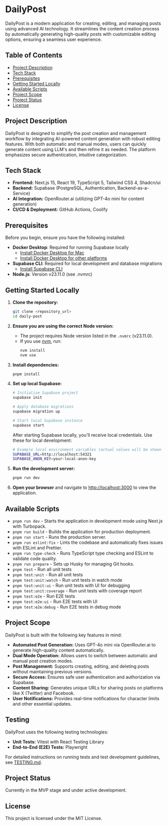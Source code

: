 # DailyPost

DailyPost is a modern application for creating, editing, and managing posts using advanced AI technology. It streamlines the content creation process by automatically generating high-quality posts with customizable editing options, ensuring a seamless user experience.

## Table of Contents

- [Project Description](#project-description)
- [Tech Stack](#tech-stack)
- [Prerequisites](#prerequisites)
- [Getting Started Locally](#getting-started-locally)
- [Available Scripts](#available-scripts)
- [Project Scope](#project-scope)
- [Project Status](#project-status)
- [License](#license)

## Project Description

DailyPost is designed to simplify the post creation and management workflow by integrating AI-powered content generation with robust editing features. With both automatic and manual modes, users can quickly generate content using LLM's and then refine it as needed. The platform emphasizes secure authentication, intuitive categorization.

## Tech Stack

- **Frontend:** Next.js 15, React 19, TypeScript 5, Tailwind CSS 4, Shadcn/ui
- **Backend:** Supabase (PostgreSQL, Authentication, Backend-as-a-Service)
- **AI Integration:** OpenRouter.ai (utilizing GPT-4o mini for content generation)
- **CI/CD & Deployment:** GitHub Actions, Coolify

## Prerequisites

Before you begin, ensure you have the following installed:

- **Docker Desktop**: Required for running Supabase locally
  - [Install Docker Desktop for Mac](https://docs.docker.com/desktop/setup/install/mac-install/)
  - [Install Docker Desktop for other platforms](https://docs.docker.com/desktop/install/linux-install/)
- **Supabase CLI**: Required for local development and database migrations
  - [Install Supabase CLI](https://supabase.com/docs/guides/local-development/cli/getting-started)
- **Node.js**: Version v23.11.0 (see .nvmrc)

## Getting Started Locally

1. **Clone the repository:**
   ```bash
   git clone <repository_url>
   cd daily-post
   ```
2. **Ensure you are using the correct Node version:**
   - The project requires Node version listed in the `.nvmrc` (v23.11.0).
   - If you use [nvm](https://github.com/nvm-sh/nvm), run:
     ```bash
     nvm install
     nvm use
     ```
3. **Install dependencies:**
   ```bash
   pnpm install
   ```
4. **Set up local Supabase:**

   ```bash
   # Initialize Supabase project
   supabase init

   # Apply database migrations
   supabase migration up

   # Start local Supabase instance
   supabase start
   ```

   After starting Supabase locally, you'll receive local credentials. Use these for local development:

   ```bash
   # Example local environment variables (actual values will be shown after supabase start)
   SUPABASE_URL=http://localhost:54321
   SUPABASE_ANON_KEY=your-local-anon-key
   ```

5. **Run the development server:**
   ```bash
   pnpm run dev
   ```
6. **Open your browser** and navigate to [http://localhost:3000](http://localhost:3000) to view the application.

## Available Scripts

- `pnpm run dev` - Starts the application in development mode using Next.js with Turbopack.
- `pnpm run build` - Builds the application for production deployment.
- `pnpm run start` - Runs the production server.
- `pnpm run eslint:fix` - Lints the codebase and automatically fixes issues with ESLint and Prettier.
- `pnpm run type-check` - Runs TypeScript type checking and ESLint to validate code quality.
- `pnpm run prepare` - Sets up Husky for managing Git hooks.
- `pnpm test` - Run all unit tests
- `pnpm test:unit` - Run all unit tests
- `pnpm test:unit:watch` - Run unit tests in watch mode
- `pnpm test:unit:ui` - Run unit tests with UI for debugging
- `pnpm test:unit:coverage` - Run unit tests with coverage report
- `pnpm test:e2e` - Run E2E tests
- `pnpm test:e2e:ui` - Run E2E tests with UI
- `pnpm test:e2e:debug` - Run E2E tests in debug mode

## Project Scope

DailyPost is built with the following key features in mind:

- **Automated Post Generation:** Uses GPT-4o mini via OpenRouter.ai to generate high-quality content automatically.
- **Dual Mode Operation:** Allows users to switch between automatic and manual post creation modes.
- **Post Management:** Supports creating, editing, and deleting posts without maintaining previous versions.
- **Secure Access:** Ensures safe user authentication and authorization via Supabase.
- **Content Sharing:** Generates unique URLs for sharing posts on platforms like X (Twitter) and Facebook.
- **User Notifications:** Provides real-time notifications for character limits and other essential updates.

## Testing

DailyPost uses the following testing technologies:

- **Unit Tests:** Vitest with React Testing Library
- **End-to-End (E2E) Tests:** Playwright

For detailed instructions on running tests and test development guidelines, see [TESTING.md](TESTING.md).

## Project Status

Currently in the MVP stage and under active development.

## License

This project is licensed under the MIT License.
